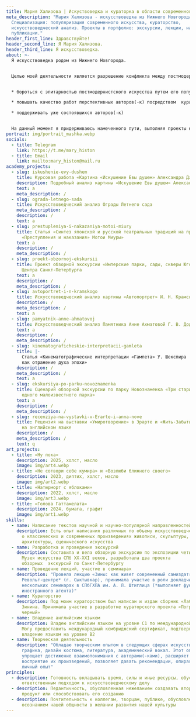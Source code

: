 ```yaml
---
title: Мария Хализова | Искуствоведка и кураторка в области современного искусства
meta_description: "Мария Хализова - искусствоведка из Нижнего Новгорода.
  Специализация: популяризация современного искусства, кураторство,
  искусствоведческий анализ. Проекты в портфолио: экскурсии, лекции, научные
  публикации."
header_first_line: Здравствуйте!
header_second_line: Я Мария Хализова.
header_third_line: Я искусствоведка.
about: >-
  Я искусствоведка родом из Нижнего Новгорода.


  Целью моей деятельности является разрешение конфликта между постмодернистским обществом и современным ему искусством. Для достижения этой цели я считаю наиболее полезным:


  * бороться с элитарностью постмодернистского искусства путем его популяризации, упрощенной подачи произведений и т. д.

  * повышать качество работ перспективных авторов(-к) посредством  кураторства

  * поддерживать уже состоявшихся авторов(-к)


  На данный момент я придерживаюсь намеченного пути, выполняя проекты научной и научно-популярной направленностей, курируя деятеля постмодернистской литературы. Работа в галерее/музее позволит мне вносить больший вклад в развитие и популяризацию современного искусства.
portrait: img/portrait_mashka.webp
socials:
  - title: Telegram
    link: https://t.me/mary_histon
  - title: Email
    link: mailto:mary_histon@mail.ru
academy_projects:
  - slug: iskushenie-evy-dushem
    title: Курсовая работа «Картина «Искушение Евы душем» Александра Дашевского»
    description: Подробный анализ картины «Искушение Евы душем» Александра Дашевского
    text: a
    meta_description: /
  - slug: ograda-letnego-sada
    title: Искусствоведческий анализ Ограды Летнего сада
    meta_description: /
    description: /
    text: a
  - slug: prestupleniya-i-nakazaniya-motoi-miury
    title: Статья «Синтез японской и русской театральных традиций на примере
      «Преступления и наказания» Мотои Миуры»
    text: a
    description: /
    meta_description: /
  - slug: proekt-obzornoj-ekskursii
    title: Проект обзорной экскурсии «Имперские парки, сады, скверы Юго-Запада и
      Центра Санкт-Петербурга
    text: a
    description: /
    meta_description: /
  - slug: avtoportret-i-n-kramskogo
    title: Искусствоведческий анализ картины «Автопортрет» И. Н. Крамского
    description: /
    meta_description: /
    text: a
  - slug: pamyatnik-anne-ahmatovoj
    title: Искусствоведческий анализ Памятника Анне Ахматовой Г. В. Додоновой
    text: a
    description: /
    meta_description: /
  - slug: kinematograficheskie-interpretacii-gamleta
    title: |-
      Статья «Кинематографические интерпретации «Гамлета» У. Шекспира
      как отражение духа эпохи»
    description: /
    meta_description: /
    text: a
  - slug: ekskursiya-po-parku-novoznamenka
    title: Сценарий обзорной экскурсии по парку Новознаменка «Три старинные дачи
      одного малоизвестного парка»
    text: a
    description: /
    meta_description: /
  - slug: recenziya-na-vystavki-v-Erarte-i-anna-nove
    title: Рецензия на выставки «Умиротворение» в Эрарте и «Жить-Забыть» в Анне Нове
      на английском языке
    description: /
    meta_description: /
    text: q
art_projects:
  - title: «Ну пока»
    description: 2025, холст, масло
    image: img/art4.webp
  - title: «Не сотвори себе кумира» и «Возлюби ближнего своего»
    description: 2023, диптих, холст, масло
    image: img/art2.webp
  - title: «Натюрморт с яблоками»
    description: 2022, холст, масло
    image: img/art3.webp
  - title: «Голова Гаттамелата»
    description: 2024, бумага, графит
    image: img/art1.webp
skills:
  - name: Написание текстов научной и научно-популярной направленностей
    description: Есть опыт написания различных по объему искусствоведческих текстов
      о классических и современных произведениях живописи, скульптуры,
      архитектуры, сценического искусства
  - name: Разработка и проведение экскурсий
    description: Составила и вела обзорную экскурсию по экспозиции четырех этажей
      Музея искусства СПб XX-XXI веков, разработала два проекта
      обзорных  экскурсий по Санкт-Петербургу
  - name: Проведение лекций, участие в семинарах
    description: "Провела лекцию «Зины: как живет современный самиздат» в
      Револьт-центре* (г. Сыктывкар), принимала участие в роли докладчицы в
      нескольких семинарах в СПбГХПА им. А. Л. Штиглица (*выполняет функции
      иностранного агента)"
  - name: Кураторство
    description: Под моим кураторством был написан и издан сборник «Лабиринты» И.
      Зинина. Принимала участие в разработке кураторского проекта «Погружение в
      черный»
  - name: Владение английским языком
    description: Владею английским языком на уровне C1 по международной системе.
      Могу предоставить международный кембриджский сертификат, подтверждающий
      владение языком на уровне B2
  - name: Творческая деятельность
    description: "Обладаю творческим опытом в следующих сферах искусства: живопись,
      графика, дизайн костюма, литература, академический вокал. Этот опыт
      упрощает достижение взаимопонимания с авторами(-ками), расширяет
      восприятие их произведений, позволяет давать рекомендации, опираясь на
      личный опыт"
principles:
  - description: Готовность вкладывать время, силы и иные ресурсы, обусловленная
      ответственным подходом к искусствоведческому делу
  - description: Педантичность, обусловленная нежеланием создавать второсортный
      продукт или способствовать его созданию
  - description: Почтительность к коллегам, творцам, публике, обусловленная
      осознанием нашей общности в желании развития нашей культуры
---
```

